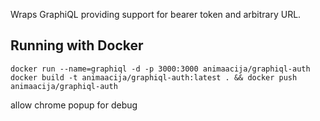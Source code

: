 Wraps GraphiQL providing support for bearer token and arbitrary URL.

## Running with Docker

`docker run --name=graphiql -d -p 3000:3000 animaacija/graphiql-auth`
`docker build -t animaacija/graphiql-auth:latest . && docker push animaacija/graphiql-auth`

allow chrome popup for debug
